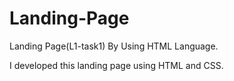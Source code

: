 # Landing-Page
Landing Page(L1-task1) By Using HTML Language.

I developed this landing page using HTML and CSS.
